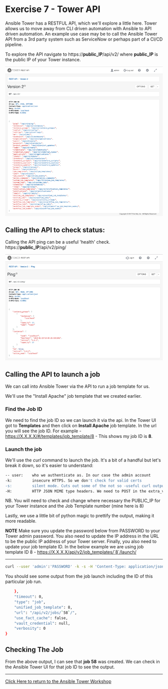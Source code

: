 # Exercise 7 - Tower API

Ansible Tower has a RESTFUL API, which we'll explore a little here. Tower allows us to move away from CLI driven automation with Ansible to API driven automation. An example use case may be to call the Ansible Tower API from a 3rd party system such as ServiceNow or perhaps part of a CI/CD pipeline.

To explore the API navigate to https://**public_IP**/api/v2/ where **public_IP** is the public IP of your Tower instance.

![apiv2](tower-api-v2.png)

## Calling the API to check status:

Calling the API ping can be a useful 'health' check. https://**public_IP**/api/v2/ping/

![ping](tower-api-v2-ping.png)

## Calling the API to launch a job

We can call into Ansible Tower via the API to run a job template for us.

We'll use the "Install Apache" job template that we created earlier.

### Find the Job ID

We need to find the job ID so we can launch it via the api. In the Tower UI got to **Templates** and then click on **Install Apache** job template. In the url you will see the job ID. For example - https://X.X.X.X/#/templates/job_template/8 - This shows my job ID is **8**.


### Launch the job

We'll use the *curl* command to launch the job. It's a bit of a handful but let's break it down, so it's easier to understand:

```bash
-- user:    who we authenticate as. In our case the admin account
-k:         insecure HTTPS. So we don't check for valid certs
-s:         silent mode. Cuts out some of the not so -useful curl output we don't want
-H:         HTTP JSON MIME type headers. We need to POST in the extra_vars and job_tags so the job will run successfully
```

NB. You will need to check and change where necessary the PUBLIC_IP for your Tower instance and the Job Template number (mine here is 8)

Lastly, we use a little bit of python magic to prettify the output, making it more readable.

**NOTE**
Make sure you update the password below from PASSWORD to your Tower admin password. You also need to update the IP address in the URL to be the public IP address of your Tower server. Finally, you also need to update your job template ID. In the below example we are using job template ID 8 - https://X.X.X.X/api/v2/job_templates/`8`/launch/

---


```bash
curl --user 'admin':'PASSWORD' -k -s -H 'Content-Type: application/json' -k -s -XPOST https://X.X.X.X/api/v2/job_templates/8/launch/ | python -m json.tool
```

You should see some output from the job launch including the ID of this particular job run.

```bash
    },
    "timeout": 0,
    "type": "job",
    "unified_job_template": 8,
    "url": "/api/v2/jobs/`58`/",
    "use_fact_cache": false,
    "vault_credential": null,
    "verbosity": 0
}
```

## Checking The Job

From the above output, I can see that **job 58** was created. We can check in the Ansible Tower UI for that job ID to see the output. 

---

[Click Here to return to the Ansible Tower Workshop](../README.md)
